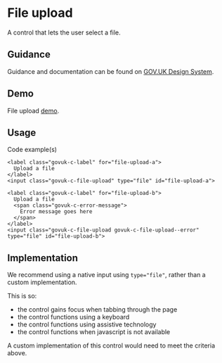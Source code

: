 # File upload

A control that lets the user select a file.

## Guidance

Guidance and documentation can be found on [GOV.UK Design System](linkgoeshere).

## Demo

File upload [demo](file-upload.html).

## Usage

Code example(s)

```
<label class="govuk-c-label" for="file-upload-a">
  Upload a file
</label>
<input class="govuk-c-file-upload" type="file" id="file-upload-a">

<label class="govuk-c-label" for="file-upload-b">
  Upload a file
  <span class="govuk-c-error-message">
    Error message goes here
  </span>
</label>
<input class="govuk-c-file-upload govuk-c-file-upload--error" type="file" id="file-upload-b">

```


<!--
## Installation

```
npm install --save @govuk-frontend/file-upload
```
-->

## Implementation

We recommend using a native input using `type="file"`, rather than a custom implementation.

This is so:
* the control gains focus when tabbing through the page
* the control functions using a keyboard
* the control functions using assistive technology
* the control functions when javascript is not available

A custom implementation of this control would need to meet the criteria above.
